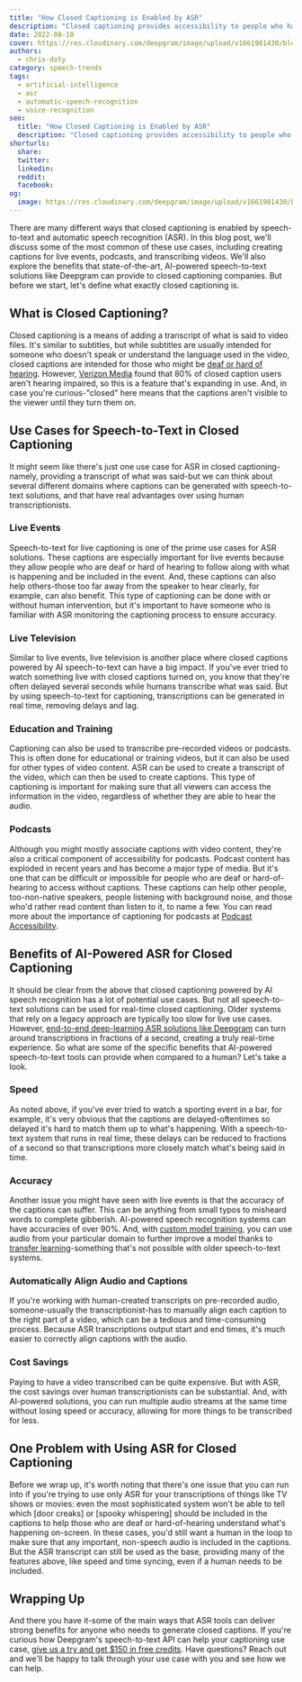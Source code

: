 ```yaml
---
title: "How Closed Captioning is Enabled by ASR"
description: "Closed captioning provides accessibility to people who have trouble hearing audio—and with ASR, it’s getting faster and more powerful."
date: 2022-08-10
cover: https://res.cloudinary.com/deepgram/image/upload/v1661981430/blog/closed-captioning-companies-use-asr/how-closed-captioning-is-enabled-by-ASR-thumb-554x.png
authors:
  - chris-doty
category: speech-trends
tags:
  - artificial-intelligence
  - asr
  - automatic-speech-recognition
  - voice-recognition
seo:
  title: "How Closed Captioning is Enabled by ASR"
  description: "Closed captioning provides accessibility to people who have trouble hearing audio—and with ASR, it’s getting faster and more powerful."
shorturls:
  share: 
  twitter: 
  linkedin: 
  reddit: 
  facebook: 
og:
  image: https://res.cloudinary.com/deepgram/image/upload/v1661981430/blog/closed-captioning-companies-use-asr/how-closed-captioning-is-enabled-by-ASR-thumb-554x.png
---
```


There are many different ways that closed captioning is enabled by speech-to-text and automatic speech recognition (ASR). In this blog post, we'll discuss some of the most common of these use cases, including creating captions for live events, podcasts, and transcribing videos. We'll also explore the benefits that state-of-the-art, AI-powered speech-to-text solutions like Deepgram can provide to closed captioning companies. But before we start, let's define what exactly closed captioning is.

## What is Closed Captioning?

Closed captioning is a means of adding a transcript of what is said to video files. It's similar to subtitles, but while subtitles are usually intended for someone who doesn't speak or understand the language used in the video, closed captions are intended for those who might be [deaf or hard of hearing](https://blog.deepgram.com/asr-important-deaf-hoh-community/). However, [Verizon Media](https://www.streamingmedia.com/Articles/News/Online-Video-News/80-of-Video-Caption-Users-Arent-Hearing-Impaired-Finds-Verizon-131860.aspx?) found that 80% of closed caption users aren't hearing impaired, so this is a feature that's expanding in use. And, in case you're curious-"closed" here means that the captions aren't visible to the viewer until they turn them on.

## Use Cases for Speech-to-Text in Closed Captioning

It might seem like there's just one use case for ASR in closed captioning-namely, providing a transcript of what was said-but we can think about several different domains where captions can be generated with speech-to-text solutions, and that have real advantages over using human transcriptionists.

### Live Events

Speech-to-text for live captioning is one of the prime use cases for ASR solutions. These captions are especially important for live events because they allow people who are deaf or hard of hearing to follow along with what is happening and be included in the event. And, these captions can also help others-those too far away from the speaker to hear clearly, for example, can also benefit. This type of captioning can be done with or without human intervention, but it's important to have someone who is familiar with ASR monitoring the captioning process to ensure accuracy.

### Live Television

Similar to live events, live television is another place where closed captions powered by AI speech-to-text can have a big impact. If you've ever tried to watch something live with closed captions turned on, you know that they're often delayed several seconds while humans transcribe what was said. But by using speech-to-text for captioning, transcriptions can be generated in real time, removing delays and lag.

### Education and Training

Captioning can also be used to transcribe pre-recorded videos or podcasts. This is often done for educational or training videos, but it can also be used for other types of video content. ASR can be used to create a transcript of the video, which can then be used to create captions. This type of captioning is important for making sure that all viewers can access the information in the video, regardless of whether they are able to hear the audio.

### Podcasts

Although you might mostly associate captions with video content, they're also a critical component of accessibility for podcasts. Podcast content has exploded in recent years and has become a major type of media. But it's one that can be difficult or impossible for people who are deaf or hard-of-hearing to access without captions. These captions can help other people, too-non-native speakers, people listening with background noise, and those who'd rather read content than listen to it, to name a few. You can read more about the importance of captioning for podcasts at [Podcast Accessibility](https://podcast-accessibility.com/).

<whitepaper whitepaper="latest"></whitepaper>



## Benefits of AI-Powered ASR for Closed Captioning

It should be clear from the above that closed captioning powered by AI speech recognition has a lot of potential use cases. But not all speech-to-text solutions can be used for real-time closed captioning. Older systems that rely on a legacy approach are typically too slow for live use cases. However, [end-to-end deep-learning ASR solutions like Deepgram](https://blog.deepgram.com/deep-learning-speech-recognition/) can turn around transcriptions in fractions of a second, creating a truly real-time experience. So what are some of the specific benefits that AI-powered speech-to-text tools can provide when compared to a human? Let's take a look.

### Speed

As noted above, if you've ever tried to watch a sporting event in a bar, for example, it's very obvious that the captions are delayed-oftentimes so delayed it's hard to match them up to what's happening. With a speech-to-text system that runs in real time, these delays can be reduced to fractions of a second so that transcriptions more closely match what's being said in time.

### Accuracy

Another issue you might have seen with live events is that the accuracy of the captions can suffer. This can be anything from small typos to misheard words to complete gibberish. AI-powered speech recognition systems can have accuracies of over 90%. And, with [custom model training](https://deepgram.com/product/custom-training/), you can use audio from your particular domain to further improve a model thanks to [transfer learning](https://blog.deepgram.com/transfer-learning-spanish-portuguese/)-something that's not possible with older speech-to-text systems.

### Automatically Align Audio and Captions

If you're working with human-created transcripts on pre-recorded audio, someone-usually the transcriptionist-has to manually align each caption to the right part of a video, which can be a tedious and time-consuming process. Because ASR transcriptions output start and end times, it's much easier to correctly align captions with the audio.

### Cost Savings

Paying to have a video transcribed can be quite expensive. But with ASR, the cost savings over human transcriptionists can be substantial. And, with AI-powered solutions, you can run multiple audio streams at the same time without losing speed or accuracy, allowing for more things to be transcribed for less.

## One Problem with Using ASR for Closed Captioning

Before we wrap up, it's worth noting that there's one issue that you can run into if you're trying to use only ASR for your transcriptions of things like TV shows or movies: even the most sophisticated system won't be able to tell which [door creaks] or [spooky whispering] should be included in the captions to help those who are deaf or hard-of-hearing understand what's happening on-screen. In these cases, you'd still want a human in the loop to make sure that any important, non-speech audio is included in the captions. But the ASR transcript can still be used as the base, providing many of the features above, like speed and time syncing, even if a human needs to be included.

## Wrapping Up

And there you have it-some of the main ways that ASR tools can deliver strong benefits for anyone who needs to generate closed captions. If you're curious how Deepgram's speech-to-text API can help your captioning use case, [give us a try and get $150 in free credits](https://console.deepgram.com/signup). Have questions? Reach out and we'll be happy to talk through your use case with you and see how we can help.
